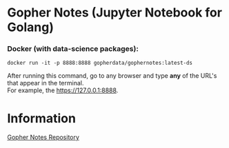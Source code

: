 # Gopher Notes (Jupyter Notebook for Golang)  

### Docker (with data-science packages):  

```
docker run -it -p 8888:8888 gopherdata/gophernotes:latest-ds
```
After running this command, go to any browser and type **any** of the URL's that appear in the terminal.  
For example, the https://127.0.0.1:8888.  

# Information  
[Gopher Notes Repository](https://github.com/gopherdata/gophernotes)
